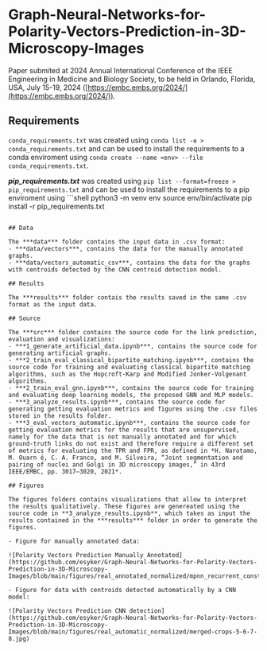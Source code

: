 # Graph-Neural-Networks-for-Polarity-Vectors-Prediction-in-3D-Microscopy-Images
Paper submited at 2024 Annual International Conference of the IEEE Engineering in Medicine and Biology Society, to be held in Orlando, Florida, USA, July 15-19, 2024 ([https://embc.embs.org/2024/](https://embc.embs.org/2024/)).

## Requirements

`conda_requirements.txt` was created using `conda list -e > conda_requirements.txt` and can be used to install the requirements to a conda enviroment using `conda create --name <env> --file conda_requirements.txt`.

***pip_requirements.txt*** was created using `pip list --format=freeze > pip_requirements.txt` and can be used to install the requirements to a pip enviroment using ```shell
python3 -m venv env
source env/bin/activate
pip install -r pip_requirements.txt
```.

## Data

The ***data*** folder contains the input data in .csv format:
- ***data/vectors***, contains the data for the manually annotated graphs.
- ***data/vectors_automatic_csv***, contains the data for the graphs with centroids detected by the CNN centroid detection model.

## Results

The ***results*** folder contais the results saved in the same .csv format as the input data.

## Source

The ***src*** folder contains the source code for the link prediction, evaluation and visualizations:
- ***1_generate_artificial_data.ipynb***, contains the source code for generating artificial graphs.
- ***2_train_eval_classical_bipartite_matching.ipynb***, contains the source code for training and evaluating classical bipartite matching algorithms, such as the Hopcroft-Karp and Modified Jonker-Volgenant algorithms.
- ***2_train_eval_gnn.ipynb***, contains the source code for training and evaluating deep learning models, the proposed GNN and MLP models.
- ***3_analyze_results.ipynb***, contains the source code for generating getting evaluation metrics and figures using the .csv files stored in the results folder.
- ***3_eval_vectors_automatic.ipynb***, contains the source code for getting evaluation metrics for the results that are unsupervised, namely for the data that is not manually annotated and for which ground-truth links do not exist and therefore require a different set of metrics for evaluating the TPR and FPR, as defined in *H. Narotamo, M. Ouarn ́e, C. A. Franco, and M. Silveira, “Joint segmentation and pairing of nuclei and Golgi in 3D microscopy images,” in 43rd IEEE/EMBC, pp. 3017–3020, 2021*.

## Figures

The figures folders contains visualizations that allow to interpret the results qualitatively. These figures are genereated using the source code in **3_analyze_results.ipynb**, which takes as input the results contained in the ***results*** folder in order to generate the figures. 

- Figure for manually annotated data:

![Polarity Vectors Prediction Manually Annotated](https://github.com/esyker/Graph-Neural-Networks-for-Polarity-Vectors-Prediction-in-3D-Microscopy-Images/blob/main/figures/real_annotated_normalized/mpnn_recurrent_constraints_with_threshold_with_angular_feats.png)

- Figure for data with centroids detected automatically by a CNN model:

![Polarity Vectors Prediction CNN detection](https://github.com/esyker/Graph-Neural-Networks-for-Polarity-Vectors-Prediction-in-3D-Microscopy-Images/blob/main/figures/real_automatic_normalized/merged-crops-5-6-7-8.jpg)
